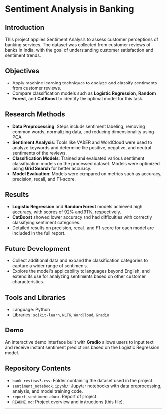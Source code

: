 # Sentiment Analysis in Banking

## Introduction
This project applies Sentiment Analysis to assess customer perceptions of banking services. The dataset was collected from customer reviews of banks in India, with the goal of understanding customer satisfaction and sentiment trends.

## Objectives
- Apply machine learning techniques to analyze and classify sentiments from customer reviews.
- Compare classification models such as **Logistic Regression**, **Random Forest**, and **CatBoost** to identify the optimal model for this task.

## Research Methods
- **Data Preprocessing**: Steps include sentiment labeling, removing common words, normalizing data, and reducing dimensionality using PCA.
- **Sentiment Analysis**: Tools like VADER and WordCloud were used to analyze keywords and determine the positive, negative, and neutral sentiments of the reviews.
- **Classification Models**: Trained and evaluated various sentiment classification models on the processed dataset. Models were optimized using **Grid Search** for better accuracy.
- **Model Evaluation**: Models were compared on metrics such as accuracy, precision, recall, and F1-score.

## Results
- **Logistic Regression** and **Random Forest** models achieved high accuracy, with scores of 92% and 91%, respectively.
- **CatBoost** showed lower accuracy and had difficulties with correctly classifying sentiment categories.
- Detailed results on precision, recall, and F1-score for each model are included in the full report.

## Future Development
- Collect additional data and expand the classification categories to capture a wider range of sentiments.
- Explore the model's applicability to languages beyond English, and extend its use for analyzing sentiments based on other customer characteristics.

## Tools and Libraries
- Language: Python
- Libraries: `scikit-learn`, `NLTK`, `WordCloud`, `Gradio`

## Demo
An interactive demo interface built with **Gradio** allows users to input text and receive instant sentiment predictions based on the Logistic Regression model.

## Repository Contents
- `bank_reviews3.csv`: Folder containing the dataset used in the project.
- `sentiment_notebook.ipynb/`: Jupyter notebooks with data preprocessing, analysis, and model training code.
- `report_sentiment.docx`: Report of project.
- `README.md`: Project overview and instructions (this file).

---

